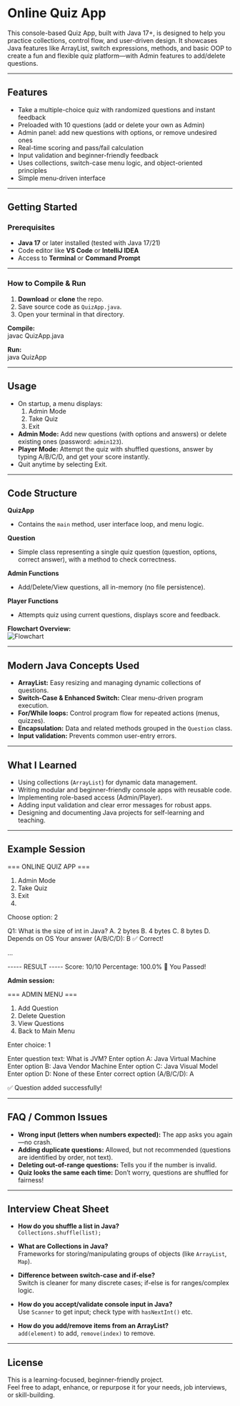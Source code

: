 # Online Quiz App

This console-based Quiz App, built with Java 17+, is designed to help you practice collections, control flow, and user-driven design. It showcases Java features like ArrayList, switch expressions, methods, and basic OOP to create a fun and flexible quiz platform—with Admin features to add/delete questions.

---

## Features

- Take a multiple-choice quiz with randomized questions and instant feedback
- Preloaded with 10 questions (add or delete your own as Admin)
- Admin panel: add new questions with options, or remove undesired ones
- Real-time scoring and pass/fail calculation
- Input validation and beginner-friendly feedback
- Uses collections, switch-case menu logic, and object-oriented principles
- Simple menu-driven interface

---

## Getting Started

### Prerequisites

- **Java 17** or later installed (tested with Java 17/21)
- Code editor like **VS Code** or **IntelliJ IDEA**
- Access to **Terminal** or **Command Prompt**

---

### How to Compile & Run

1. **Download** or **clone** the repo.  
2. Save source code as `QuizApp.java`.  
3. Open your terminal in that directory.

**Compile:**  
javac QuizApp.java


**Run:**  
java QuizApp


---

## Usage

- On startup, a menu displays:  
  1. Admin Mode  
  2. Take Quiz  
  3. Exit  
- **Admin Mode:** Add new questions (with options and answers) or delete existing ones (password: `admin123`).  
- **Player Mode:** Attempt the quiz with shuffled questions, answer by typing A/B/C/D, and get your score instantly.  
- Quit anytime by selecting Exit.

---

## Code Structure

**QuizApp**  
- Contains the `main` method, user interface loop, and menu logic.

**Question**  
- Simple class representing a single quiz question (question, options, correct answer), with a method to check correctness.

**Admin Functions**  
- Add/Delete/View questions, all in-memory (no file persistence).

**Player Functions**  
- Attempts quiz using current questions, displays score and feedback.

**Flowchart Overview:**  
![Flowchart](https://raw.githubusercontent.com/Burhan-21/Quiz-App/main/QuizApp/Flow%20chart%20Of%20Quiz%20App.png)



---

## Modern Java Concepts Used

- **ArrayList:** Easy resizing and managing dynamic collections of questions.  
- **Switch-Case & Enhanced Switch:** Clear menu-driven program execution.  
- **For/While loops:** Control program flow for repeated actions (menus, quizzes).  
- **Encapsulation:** Data and related methods grouped in the `Question` class.  
- **Input validation:** Prevents common user-entry errors.

---

## What I Learned

- Using collections (`ArrayList`) for dynamic data management.  
- Writing modular and beginner-friendly console apps with reusable code.  
- Implementing role-based access (Admin/Player).  
- Adding input validation and clear error messages for robust apps.  
- Designing and documenting Java projects for self-learning and teaching.

---

## Example Session

=== ONLINE QUIZ APP ===

1. Admin Mode
2. Take Quiz
3. Exit
4. 
Choose option: 2

Q1: What is the size of int in Java?
A. 2 bytes
B. 4 bytes
C. 8 bytes
D. Depends on OS
Your answer (A/B/C/D): B
✅ Correct!

...

----- RESULT -----
Score: 10/10
Percentage: 100.0%
🎉 You Passed!


**Admin session:**  

=== ADMIN MENU ===

1. Add Question
2. Delete Question
3. View Questions
4. Back to Main Menu
   
Enter choice: 1

Enter question text: What is JVM?
Enter option A: Java Virtual Machine
Enter option B: Java Vendor Machine
Enter option C: Java Visual Model
Enter option D: None of these
Enter correct option (A/B/C/D): A

✅ Question added successfully!


---

## FAQ / Common Issues

- **Wrong input (letters when numbers expected):** The app asks you again—no crash.  
- **Adding duplicate questions:** Allowed, but not recommended (questions are identified by order, not text).  
- **Deleting out-of-range questions:** Tells you if the number is invalid.  
- **Quiz looks the same each time:** Don’t worry, questions are shuffled for fairness!

---

## Interview Cheat Sheet

- **How do you shuffle a list in Java?**  
  `Collections.shuffle(list);`

- **What are Collections in Java?**  
  Frameworks for storing/manipulating groups of objects (like `ArrayList`, `Map`).

- **Difference between switch-case and if-else?**  
  Switch is cleaner for many discrete cases; if-else is for ranges/complex logic.

- **How do you accept/validate console input in Java?**  
  Use `Scanner` to get input; check type with `hasNextInt()` etc.

- **How do you add/remove items from an ArrayList?**  
  `add(element)` to add, `remove(index)` to remove.

---

## License

This is a learning-focused, beginner-friendly project.  
Feel free to adapt, enhance, or repurpose it for your needs, job interviews, or skill-building.

